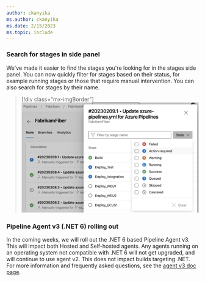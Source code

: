 ```yaml
---
author: ckanyika
ms.author: ckanyika
ms.date: 2/15/2023
ms.topic: include
---
```

### Search for stages in side panel

We've made it easier to find the stages you're looking for in the stages side panel. You can now quickly filter for stages based on their status, for example running stages or those that require manual intervention. You can also search for stages by their name. 

> [!div class="mx-imgBorder"]
> ![Update AZ Pipelines](../../media/217-pipelines-01.png)

### Pipeline Agent v3 (.NET 6) rolling out

In the coming weeks, we will roll out the .NET 6 based Pipeline Agent v3. This will impact both Hosted and Self-hosted agents. Any agents running on an operating system not compatible with .NET 6 will not get upgraded, and will continue to use agent v2. This does not impact builds targeting .NET. For more information and frequently asked questions, see the [agent v3 doc page](https://aka.ms/azdo-pipeline-agent-version).